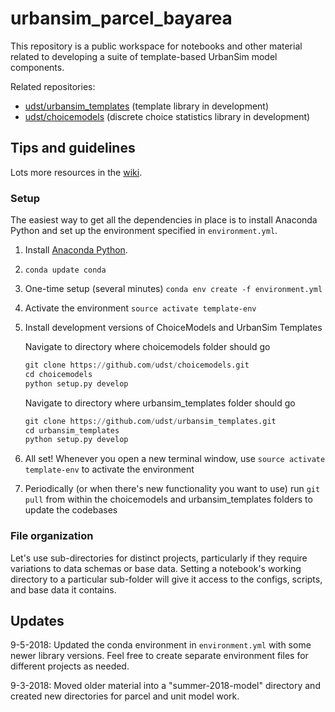 # urbansim_parcel_bayarea

This repository is a public workspace for notebooks and other material related to developing a suite of template-based UrbanSim model components.

Related repositories:

- [udst/urbansim_templates](https://github.com/udst/urbansim_templates/) (template library in development)
- [udst/choicemodels](https://github.com/udst/choicemodels/) (discrete choice statistics library in development)


## Tips and guidelines

Lots more resources in the [wiki](https://github.com/ual/urbansim_parcel_bayarea/wiki).

### Setup

The easiest way to get all the dependencies in place is to install Anaconda Python and set up the environment specified in `environment.yml`.

1. Install [Anaconda Python](https://www.anaconda.com/download/#macos).

2. `conda update conda`

3. One-time setup (several minutes)
   `conda env create -f environment.yml`

4. Activate the environment
   `source activate template-env`

5. Install development versions of ChoiceModels and UrbanSim Templates

    Navigate to directory where choicemodels folder should go
    
    ```py
    git clone https://github.com/udst/choicemodels.git
	cd choicemodels
    python setup.py develop
    ```
    
    Navigate to directory where urbansim_templates folder should go
    
    ```py
    git clone https://github.com/udst/urbansim_templates.git
	cd urbansim_templates
    python setup.py develop
    ```

6. All set! Whenever you open a new terminal window, use `source activate template-env` to activate the environment

7. Periodically (or when there's new functionality you want to use) run `git pull` from within the choicemodels and urbansim_templates folders to update the codebases


### File organization

Let's use sub-directories for distinct projects, particularly if they require variations to data schemas or base data. Setting a notebook's working directory to a particular sub-folder will give it access to the configs, scripts, and base data it contains.



## Updates

9-5-2018: Updated the conda environment in `environment.yml` with some newer library versions. Feel free to create separate environment files for different projects as needed.

9-3-2018: Moved older material into a "summer-2018-model" directory and created new directories for parcel and unit model work.